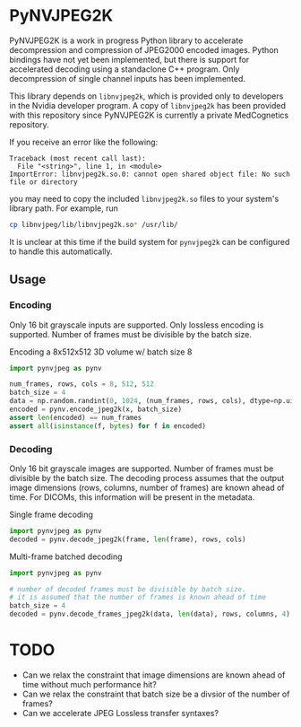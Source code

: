 # PyNVJPEG2K

PyNVJPEG2K is a work in progress Python library to accelerate decompression and compression of JPEG2000 encoded images.
Python bindings have not yet been implemented, but there is support for accelerated decoding using a standaclone C++ program.
Only decompression of single channel inputs has been implemented.

This library depends on `libnvjpeg2k`, which is provided only to developers in the Nvidia developer program. A copy
of `libnvjpeg2k` has been provided with this repository since PyNVJPEG2K is currently a private MedCognetics repository.

If you receive an error like the following:

```
Traceback (most recent call last):
  File "<string>", line 1, in <module>
ImportError: libnvjpeg2k.so.0: cannot open shared object file: No such file or directory
```

you may need to copy the included `libnvjpeg2k.so` files to your system's library path. For example, run

```bash
cp libnvjpeg/lib/libnvjpeg2k.so* /usr/lib/
```

It is unclear at this time if the build system for `pynvjpeg2k` can be configured to handle this automatically.

## Usage

### Encoding

Only 16 bit grayscale inputs are supported. Only lossless encoding is supported. Number of frames must be divisible by the batch size.

Encoding a 8x512x512 3D volume w/ batch size 8
```python
import pynvjpeg as pynv

num_frames, rows, cols = 8, 512, 512 
batch_size = 4
data = np.random.randint(0, 1024, (num_frames, rows, cols), dtype=np.uint16)
encoded = pynv.encode_jpeg2k(x, batch_size)
assert len(encoded) == num_frames
assert all(isinstance(f, bytes) for f in encoded)
```

### Decoding

Only 16 bit grayscale images are supported. Number of frames must be divisible by the batch size. The decoding process assumes that the output
image dimensions (rows, columns, number of frames) are known ahead of time. For DICOMs, this information will be present in the metadata.

Single frame decoding
```python
import pynvjpeg as pynv
decoded = pynv.decode_jpeg2k(frame, len(frame), rows, cols)
```

Multi-frame batched decoding
```python
import pynvjpeg as pynv

# number of decoded frames must be divisible by batch size.
# it is assumed that the number of frames is known ahead of time
batch_size = 4
decoded = pynv.decode_frames_jpeg2k(data, len(data), rows, columns, 4)
```

# TODO 
* Can we relax the constraint that image dimensions are known ahead of time without much performance hit?
* Can we relax the constraint that batch size be a divsior of the number of frames?
* Can we accelerate JPEG Lossless transfer syntaxes?
